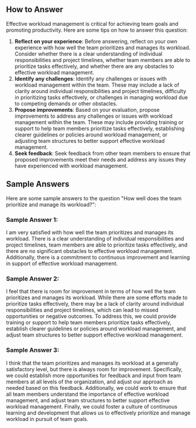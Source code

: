 

How to Answer
-------------

Effective workload management is critical for achieving team goals and promoting productivity. Here are some tips on how to answer this question:

1. **Reflect on your experience**: Before answering, reflect on your own experience with how well the team prioritizes and manages its workload. Consider whether there is a clear understanding of individual responsibilities and project timelines, whether team members are able to prioritize tasks effectively, and whether there are any obstacles to effective workload management.
2. **Identify any challenges**: Identify any challenges or issues with workload management within the team. These may include a lack of clarity around individual responsibilities and project timelines, difficulty in prioritizing tasks effectively, or challenges in managing workload due to competing demands or other obstacles.
3. **Propose improvements**: Based on your evaluation, propose improvements to address any challenges or issues with workload management within the team. These may include providing training or support to help team members prioritize tasks effectively, establishing clearer guidelines or policies around workload management, or adjusting team structures to better support effective workload management.
4. **Seek feedback**: Seek feedback from other team members to ensure that proposed improvements meet their needs and address any issues they have experienced with workload management.

Sample Answers
--------------

Here are some sample answers to the question "How well does the team prioritize and manage its workload?":

### Sample Answer 1:

I am very satisfied with how well the team prioritizes and manages its workload. There is a clear understanding of individual responsibilities and project timelines, team members are able to prioritize tasks effectively, and there are no significant obstacles to effective workload management. Additionally, there is a commitment to continuous improvement and learning in support of effective workload management.

### Sample Answer 2:

I feel that there is room for improvement in terms of how well the team prioritizes and manages its workload. While there are some efforts made to prioritize tasks effectively, there may be a lack of clarity around individual responsibilities and project timelines, which can lead to missed opportunities or negative outcomes. To address this, we could provide training or support to help team members prioritize tasks effectively, establish clearer guidelines or policies around workload management, and adjust team structures to better support effective workload management.

### Sample Answer 3:

I think that the team prioritizes and manages its workload at a generally satisfactory level, but there is always room for improvement. Specifically, we could establish more opportunities for feedback and input from team members at all levels of the organization, and adjust our approach as needed based on this feedback. Additionally, we could work to ensure that all team members understand the importance of effective workload management, and adjust team structures to better support effective workload management. Finally, we could foster a culture of continuous learning and development that allows us to effectively prioritize and manage workload in pursuit of team goals.
